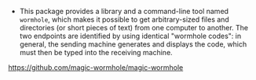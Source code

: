 - This package provides a library and a command-line tool named `wormhole`, which makes it possible to get arbitrary-sized files and directories (or short pieces of text) from one computer to another. The two endpoints are identified by using identical "wormhole codes": in general, the sending machine generates and displays the code, which must then be typed into the receiving machine.

https://github.com/magic-wormhole/magic-wormhole




